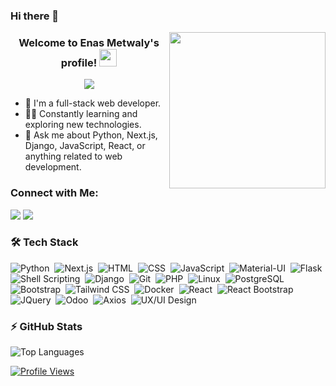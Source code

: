 ### Hi there 👋

<!--
**enasMetwaly/enasMetwaly** is a ✨ _special_ ✨ repository because its `README.md` (this file) appears on your GitHub profile.
-->

<img width="250" align="right" src="https://c.tenor.com/_DOBjnGspYAAAAAM/code-coding.gif">

<h3 align="center">
  Welcome to Enas Metwaly's profile!
  <img src="https://media.giphy.com/media/hvRJCLFzcasrR4ia7z/giphy.gif" width="28">
</h3>

<p align="center">
  <a href="https://github.com/DenverCoder1/readme-typing-svg"><img src="https://readme-typing-svg.herokuapp.com/?lines=Full-stack%20web%20developer;Always%20learning%20new%20things&font=Fira%20Code&center=true&width=440&height=45&color=f75c7e&vCenter=true&size=22"></a>
</p> 

- 🏢 I'm a full-stack web developer.
- 👨‍💻 Constantly learning and exploring new technologies.
- 💬 Ask me about Python, Next.js, Django, JavaScript, React, or anything related to web development.

### Connect with Me:

<a href="https://www.linkedin.com/in/enas-metwaly/" target="_blank"><img src="https://img.shields.io/badge/-Enas%20Metwaly-0077B5?style=for-the-badge&logo=Linkedin&logoColor=white"/></a>
<a href="https://t.me/EnasMetwaly01" target="_blank"><img src="https://img.shields.io/badge/-Enas%20Metwaly-0077B5?style=for-the-badge&logo=Telegram&logoColor=white"/></a>

### 🛠 Tech Stack

![Python](https://img.shields.io/badge/-Python-05122A?style=flat&logo=python)&nbsp;
![Next.js](https://img.shields.io/badge/-Next.js-05122A?style=flat&logo=next.js)&nbsp;
![HTML](https://img.shields.io/badge/-HTML-05122A?style=flat&logo=HTML5)&nbsp;
![CSS](https://img.shields.io/badge/-CSS-05122A?style=flat&logo=CSS3)&nbsp;
![JavaScript](https://img.shields.io/badge/-JavaScript-05122A?style=flat&logo=javascript)&nbsp;
![Material-UI](https://img.shields.io/badge/-Material--UI-05122A?style=flat&logo=material-ui)&nbsp;
![Flask](https://img.shields.io/badge/-Flask-05122A?style=flat&logo=flask)&nbsp;
![Shell Scripting](https://img.shields.io/badge/-Shell%20Scripting-05122A?style=flat&logo=gnu-bash)&nbsp;
![Django](https://img.shields.io/badge/-Django-05122A?style=flat&logo=django)&nbsp;
![Git](https://img.shields.io/badge/-Git-05122A?style=flat&logo=git)&nbsp;
![PHP](https://img.shields.io/badge/-PHP-05122A?style=flat&logo=php)&nbsp;
![Linux](https://img.shields.io/badge/-Linux-05122A?style=flat&logo=linux)&nbsp;
![PostgreSQL](https://img.shields.io/badge/-PostgreSQL-05122A?style=flat&logo=postgresql)&nbsp;
![Bootstrap](https://img.shields.io/badge/-Bootstrap-05122A?style=flat&logo=bootstrap)&nbsp;
![Tailwind CSS](https://img.shields.io/badge/-Tailwind%20CSS-05122A?style=flat&logo=tailwindcss)&nbsp;
![Docker](https://img.shields.io/badge/-Docker-05122A?style=flat&logo=docker)&nbsp;
![React](https://img.shields.io/badge/-React-05122A?style=flat&logo=react)&nbsp;
![React Bootstrap](https://img.shields.io/badge/-React%20Bootstrap-05122A?style=flat&logo=react-bootstrap)&nbsp;
![JQuery](https://img.shields.io/badge/-JQuery-05122A?style=flat&logo=jquery)&nbsp;
![Odoo](https://img.shields.io/badge/-Odoo-05122A?style=flat&logo=odoo)&nbsp;
![Axios](https://img.shields.io/badge/-Axios-05122A?style=flat&logo=axios)&nbsp;
![UX/UI Design](https://img.shields.io/badge/-UX%2FUI%20Design-05122A?style=flat&logo=figma)&nbsp;

### ⚡ GitHub Stats

![Top Languages](https://github-readme-stats.vercel.app/api/top-langs?username=enasMetwaly&show_icons=true&layout=compact&theme=radical)

<a href="https://komarev.com/ghpvc/?username=enasMetwaly&style=for-the-badge">
    <img src="https://komarev.com/ghpvc/?username=enasMetwaly&style=for-the-badge" alt="Profile Views">
</a>
